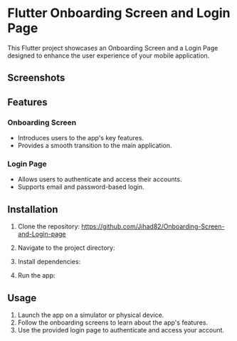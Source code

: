# Flutter Onboarding Screen and Login Page

This Flutter project showcases an Onboarding Screen and a Login Page designed to enhance the user experience of your mobile application.

## Screenshots

## Features

### Onboarding Screen
- Introduces users to the app's key features.
- Provides a smooth transition to the main application.

### Login Page
- Allows users to authenticate and access their accounts.
- Supports email and password-based login.

## Installation

1. Clone the repository:
https://github.com/Jihad82/Onboarding-Screen-and-Login-page


2. Navigate to the project directory:

3. Install dependencies:

4. Run the app:


## Usage

1. Launch the app on a simulator or physical device.
2. Follow the onboarding screens to learn about the app's features.
3. Use the provided login page to authenticate and access your account.
